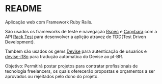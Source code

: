 # README

Aplicação web com Framework Ruby Rails.

São usados os frameworks de teste e navegação [Rspec](https://relishapp.com/rspec/rspec-rails/v/4-0/docs) e [Capybara](https://github.com/teamcapybara/capybara#using-capybara-with-rspec) com a API [Rack Test](https://rubygems.org/gems/rack-test/versions/1.1.0) para desenvolver a aplição atravez de TDD(Test Driven Development).

Tambem são usados os gems [Devise](https://github.com/heartcombo/devise) para autenticação de usuarios e [devise-i18n](https://github.com/tigrish/devise-i18n) para tradução automatica do Devise ao pt-BR.

Objetivo: Permitirá postar projetos para contratar profissionais de tecnologia freelancers, os quais oferecerão propostas  e orçamentos a ser aprovados ou rejeitados pelo dono do projeto. 
